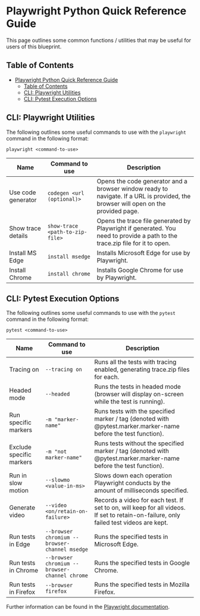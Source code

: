 # Playwright Python Quick Reference Guide

This page outlines some common functions / utilities that may be useful for users of this blueprint.

## Table of Contents

- [Playwright Python Quick Reference Guide](#playwright-python-quick-reference-guide)
  - [Table of Contents](#table-of-contents)
  - [CLI: Playwright Utilities](#cli-playwright-utilities)
  - [CLI: Pytest Execution Options](#cli-pytest-execution-options)

## CLI: Playwright Utilities

The following outlines some useful commands to use with the `playwright` command in the following format:

    playwright <command-to-use>

|Name|Command to use|Description|
|----|--------------|-----------|
|Use code generator|`codegen <url (optional)>`|Opens the code generator and a browser window ready to navigate. If a URL is provided, the browser will open on the provided page.|
|Show trace details|`show-trace <path-to-zip-file>`|Opens the trace file generated by Playwright if generated. You need to provide a path to the trace.zip file for it to open.|
|Install MS Edge|`install msedge`|Installs Microsoft Edge for use by Playwright.|
|Install Chrome|`install chrome`|Installs Google Chrome for use by Playwright.|

## CLI: Pytest Execution Options

The following outlines some useful commands to use with the `pytest` command in the following format:

    pytest <command-to-use>

|Name|Command to use|Description|
|----|--------------|-----------|
|Tracing on|`--tracing on`|Runs all the tests with tracing enabled, generating trace.zip files for each.|
|Headed mode|`--headed`|Runs the tests in headed mode (browser will display on-screen while the test is running).|
|Run specific markers|`-m "marker-name"`|Runs tests with the specified marker / tag (denoted with @pytest.marker.marker-name before the test function).|
|Exclude specific markers|`-m "not marker-name"`|Runs tests without the specified marker / tag (denoted with @pytest.marker.marker-name before the test function).|
|Run in slow motion|`--slowmo <value-in-ms>`|Slows down each operation Playwright conducts by the amount of milliseconds specified.|
|Generate video|`--video <on/retain-on-failure>`|Records a video for each test. If set to on, will keep for all videos.  If set to retain-on-failure, only failed test videos are kept.|
|Run tests in Edge|`--browser chromium --browser-channel msedge`|Runs the specified tests in Microsoft Edge.|
|Run tests in Chrome|`--browser chromium --browser-channel chrome`|Runs the specified tests in Google Chrome.|
|Run tests in Firefox|`--browser firefox`|Runs the specified tests in Mozilla Firefox.|

Further information can be found in the [Playwright documentation](https://playwright.dev/python/docs/test-runners#cli-arguments).
